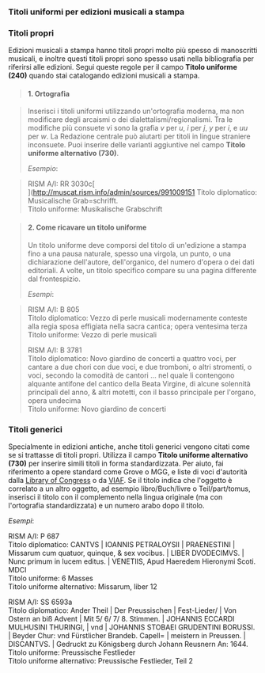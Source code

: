### Titoli uniformi per edizioni musicali a stampa

### Titoli propri
Edizioni musicali a stampa hanno titoli propri molto più spesso di manoscritti musicali, e inoltre questi titoli propri sono spesso usati nella bibliografia per riferirsi alle edizioni. Segui queste regole per il campo **Titolo uniforme (240)** quando stai catalogando edizioni musicali a stampa.   

> #### 1. Ortografia

> Inserisci i titoli uniformi utilizzando un'ortografia moderna, ma non modificare degli arcaismi o dei dialettalismi/regionalismi. Tra le modifiche più consuete vi sono la grafia _v_ per _u_, _i_ per _j_, _y_ per _i_, e _uu_ per _w_. La Redazione centrale può aiutarti per titoli in lingue straniere inconsuete. Puoi inserire delle varianti aggiuntive nel campo **Titolo uniforme alternativo (730)**.  
>   
> _Esempio_:

> RISM A/I: RR 3030c[  
> ](http://muscat.rism.info/admin/sources/991009151 Titolo diplomatico: Musicalische Grab=schrifft.  
> Titolo uniforme: Musikalische Grabschrift



> #### 2. Come ricavare un titolo uniforme
> Un titolo uniforme deve comporsi del titolo di un'edizione a stampa fino a una pausa naturale, spesso una virgola, un punto, o una dichiarazione dell'autore, dell'organico, del numero d'opera o dei dati editoriali. A volte, un titolo specifico compare su una pagina differente dal frontespizio.   
>   
> _Esempi_:

> RISM A/I: B 805[  
> ](http://muscat.rism.info/admin/sources/990003743) Titolo diplomatico: Vezzo di perle musicali modernamente conteste alla regia sposa effigiata nella sacra cantica; opera ventesima terza  
> Titolo uniforme: Vezzo di perle musicali  
>   
> RISM A/I: B 3781[  
> ](http://muscat.rism.info/admin/sources/990006458) Titolo diplomatico: Novo giardino de concerti a quattro voci, per cantare a due chori con due voci, e due tromboni, o altri stromenti, o voci, secondo la comodità de cantori ... nel quale li contengono alquante antifone del cantico della Beata Virgine, di alcune solennità principali del anno, & altri motetti, con il basso principale per l'organo, opera undecima  
> Titolo uniforme:  Novo giardino de concerti

### Titoli generici
Specialmente in edizioni antiche, anche titoli generici vengono citati come se si trattasse di titoli propri. Utilizza il campo **Titolo uniforme alternativo (730)** per inserire simili titoli in forma standardizzata. Per aiuto, fai riferimento a opere standard come Grove o MGG, e liste di voci d'autorità dalla [Library of Congress](http://id.loc.gov/authorities/names.html) o da [VIAF](http://www.viaf.org/). Se il titolo indica che l'oggetto è correlato a un altro oggetto, ad esempio libro/Buch/livre o Teil/part/tomus, inserisci il titolo con il complemento nella lingua originale (ma con l'ortografia standardizzata) e un numero arabo dopo il titolo.   

_Esempi_:  

RISM A/I: P 687  
Titolo diplomatico: CANTVS | IOANNIS PETRALOYSII | PRAENESTINI | Missarum cum quatuor, quinque, & sex vocibus. | LIBER DVODECIMVS. | Nunc primum in lucem editus. | VENETIIS, Apud Haeredem Hieronymi Scoti. MDCI  
Titolo uniforme: 6 Masses  
Titolo uniforme alternativo: Missarum, liber 12  

RISM A/I: SS 6593a  
Titolo diplomatico: Ander Theil | Der Preussischen | Fest-Lieder/ | Von Ostern an biß Advent | Mit 5/ 6/ 7/ 8. Stimmen. | JOHANNIS ECCARDI MULHUSINI THURINGI, | vnd | JOHANNIS STOBAEI GRUDENTINI BORUSSI. | Beyder Chur: vnd Fürstlicher Brandeb. Capell= | meistern in Preussen. | DISCANTVS. | Gedruckt zu Königsberg durch Johann Reusnern An: 1644.  
Titolo uniforme: Preussische Festlieder  
Titolo uniforme alternativo: Preussische Festlieder, Teil 2
